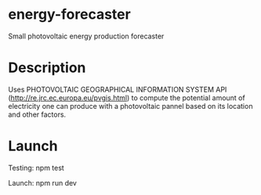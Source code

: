 # energy-forecaster
Small photovoltaic energy production forecaster

# Description
Uses PHOTOVOLTAIC GEOGRAPHICAL INFORMATION SYSTEM API (http://re.jrc.ec.europa.eu/pvgis.html) to compute the potential amount of
electricity one can produce with a photovoltaic pannel based on its location and other factors.

# Launch

Testing: npm test

Launch: npm run dev
